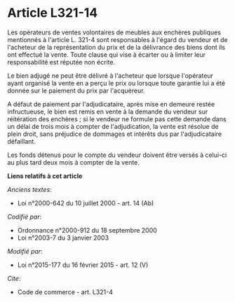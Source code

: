 # Article L321-14

Les opérateurs de ventes volontaires de meubles aux enchères publiques mentionnés à l'article L. 321-4 sont responsables à
l'égard du vendeur et de l'acheteur de la représentation du prix et de la délivrance des biens dont ils ont effectué la
vente. Toute clause qui vise à écarter ou à limiter leur responsabilité est réputée non écrite. 

Le bien adjugé ne peut être délivré à l'acheteur que lorsque l'opérateur ayant organisé la vente en a perçu le prix ou
lorsque toute garantie lui a été donnée sur le paiement du prix par l'acquéreur. 

A défaut de paiement par l'adjudicataire, après mise en demeure restée infructueuse, le bien est remis en vente à la demande
du vendeur sur réitération des enchères ; si le vendeur ne formule pas cette demande dans un délai de trois mois à compter de
l'adjudication, la vente est résolue de plein droit, sans préjudice de dommages et intérêts dus par l'adjudicataire
défaillant. 

Les fonds détenus pour le compte du vendeur doivent être versés à celui-ci au plus tard deux mois à compter de la vente.

**Liens relatifs à cet article**

_Anciens textes_:

  - Loi n°2000-642 du 10 juillet 2000 - art. 14 (Ab)

_Codifié par_:

  - Ordonnance n°2000-912 du 18 septembre 2000
  - Loi n°2003-7 du 3 janvier 2003

_Modifié par_:

  - Loi n°2015-177 du 16 février 2015 - art. 12 (V)

_Cite_:

  - Code de commerce - art. L321-4

